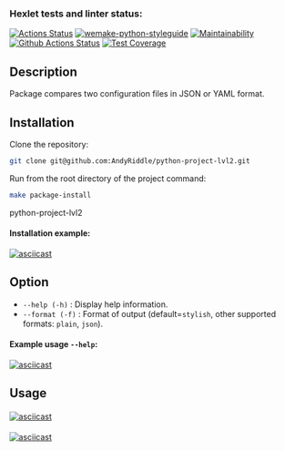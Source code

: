 ### Hexlet tests and linter status:
[![Actions Status](https://github.com/AndyRiddle/python-project-lvl2/workflows/hexlet-check/badge.svg)](https://github.com/AndyRiddle/python-project-lvl2/actions)
[![wemake-python-styleguide](https://img.shields.io/badge/style-wemake-000000.svg)](https://github.com/wemake-services/wemake-python-styleguide)
[![Maintainability](https://api.codeclimate.com/v1/badges/a99a88d28ad37a79dbf6/maintainability)](https://codeclimate.com/github/codeclimate/codeclimate/maintainability)
[![Github Actions Status](https://github.com/AndyRiddle/python-project-lvl2/workflows/Python%20CI/badge.svg)](https://github.com/AndyRiddle/python-project-lvl2/actions)
[![Test Coverage](https://api.codeclimate.com/v1/badges/a6207f0f2cce4d4cbb53/test_coverage)](https://codeclimate.com/github/AndyRiddle/python-project-lvl2/test_coverage)

## Description
Package compares two configuration files in JSON or YAML format.

## Installation
Clone the repository:
```bash
git clone git@github.com:AndyRiddle/python-project-lvl2.git
```
Run from the root directory of the project command:
```bash
make package-install
```
python-project-lvl2
#### Installation example:
[![asciicast](https://asciinema.org/a/hdjzasnWhbOFdcwRnlDTkpalL.png)](https://asciinema.org/a/hdjzasnWhbOFdcwRnlDTkpalL?autoplay=1)

## Option
- `--help (-h)` : Display help information.
- `--format (-f)` : Format of output (default=`stylish`, other supported formats: `plain`, `json`).

#### Example usage `--help`:
[![asciicast](https://asciinema.org/a/tkLvXcsgJRQZlP3L8BvKeiugF.png)](https://asciinema.org/a/tkLvXcsgJRQZlP3L8BvKeiugF?autoplay=1)

## Usage
####
[![asciicast](https://asciinema.org/a/9Dz0HwPSEdovpE7fRTR3DB1zu.png)](https://asciinema.org/a/9Dz0HwPSEdovpE7fRTR3DB1zu?autoplay=1)
####
[![asciicast](https://asciinema.org/a/KuHoou8bCyDUktqemXNwUIvTq.png)](https://asciinema.org/a/KuHoou8bCyDUktqemXNwUIvTq?autoplay=1)

